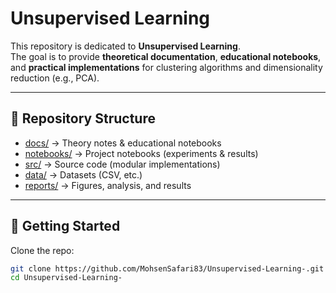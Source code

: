 # Unsupervised Learning

This repository is dedicated to **Unsupervised Learning**.  
The goal is to provide **theoretical documentation**, **educational notebooks**, and **practical implementations** for clustering algorithms and dimensionality reduction (e.g., PCA).  

---

## 📂 Repository Structure
- [docs/](docs) → Theory notes & educational notebooks  
- [notebooks/](notebooks) → Project notebooks (experiments & results)  
- [src/](src) → Source code (modular implementations)  
- [data/](data) → Datasets (CSV, etc.)  
- [reports/](reports) → Figures, analysis, and results  

---

## 🚀 Getting Started

Clone the repo:
```bash
git clone https://github.com/MohsenSafari83/Unsupervised-Learning-.git
cd Unsupervised-Learning-
